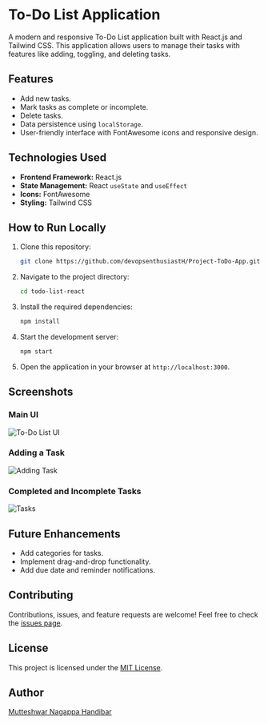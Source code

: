 # To-Do List Application

A modern and responsive To-Do List application built with React.js and Tailwind CSS. This application allows users to manage their tasks with features like adding, toggling, and deleting tasks.

## Features
- Add new tasks.
- Mark tasks as complete or incomplete.
- Delete tasks.
- Data persistence using `localStorage`.
- User-friendly interface with FontAwesome icons and responsive design.

## Technologies Used
- **Frontend Framework:** React.js
- **State Management:** React `useState` and `useEffect`
- **Icons:** FontAwesome
- **Styling:** Tailwind CSS

## How to Run Locally
1. Clone this repository:
   ```bash
   git clone https://github.com/devopsenthusiastH/Project-ToDo-App.git
   ```
2. Navigate to the project directory:
   ```bash
   cd todo-list-react
   ```
3. Install the required dependencies:
   ```bash
   npm install
   ```
4. Start the development server:
   ```bash
   npm start
   ```
5. Open the application in your browser at `http://localhost:3000`.

## Screenshots
### Main UI
![To-Do List UI](https://via.placeholder.com/800x400?text=Add+and+Manage+Tasks)

### Adding a Task
![Adding Task](https://via.placeholder.com/800x400?text=Add+Your+Task)

### Completed and Incomplete Tasks
![Tasks](https://via.placeholder.com/800x400?text=Mark+Complete+or+Incomplete)

## Future Enhancements
- Add categories for tasks.
- Implement drag-and-drop functionality.
- Add due date and reminder notifications.

## Contributing
Contributions, issues, and feature requests are welcome! Feel free to check the [issues page](https://github.com/devopsenthusiastH/todo-list-react/issues).

## License
This project is licensed under the [MIT License](LICENSE).

## Author
[Mutteshwar Nagappa Handibar](https://github.com/devopsenthusiastH)
